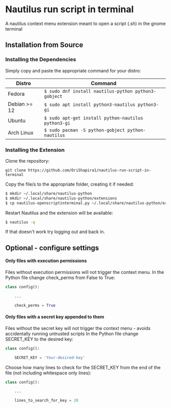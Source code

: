 # Nautilus run script in terminal
A nautilus context menu extension meant to open a script (.sh) in the gnome terminal

## Installation from Source
### Installing the Dependencies
Simply copy and paste the appropriate command for your distro:

| Distro | Command|
|--------|--------|
| Fedora | ``` $ sudo dnf install nautilus-python python3-gobject ``` |
| Debian >= 12 | ``` $ sudo apt install python3-nautilus python3-gi ``` |
| Ubuntu | ``` $ sudo apt-get install python-nautilus python3-gi ``` |
| Arch Linux | ``` $ sudo pacman -S python-gobject python-nautilus ``` |

### Installing the Extension
Clone the repository:
```
git clone https://github.com/OriShapira1/nautilus-run-script-in-terminal
```

Copy the file/s to the appropriate folder, creating it if needed:
```bash
$ mkdir ~/.local/share/nautilus-python
$ mkdir ~/.local/share/nautilus-python/extensions
$ cp nautilus-openscriptinterminal.py ~/.local/share/nautilus-python/extensions/
```

Restart Nautilus and the extension will be available:
```bash
$ nautilus -q
```

If that doesn't work try logging out and back in. 

## Optional - configure settings
#### Only files with execution permissions
Files without execution permissions will not trigger the context menu.
In the Python file change check_perms from False to True:
```python
class config():

    ...

    check_perms = True
```
#### Only files with a secret key appended to them
Files without the secret key will not trigger the context menu - avoids accidentally running untrusted scripts
In the Python file change SECRET_KEY to the desired key:
```python
class config():

    SECRET_KEY = 'Your-desired-key'
```
Choose how many lines to check for the SECRET_KEY from the end of the file (not including whitespace only lines):
```python
class config():

    ...

    lines_to_search_for_key = 20
```
